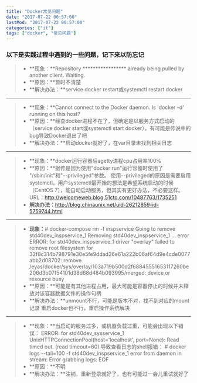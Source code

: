 ```yaml
---
title: "Docker常见问题"
date: "2017-07-22 00:57:00"
lastMod: "2017-07-22 00:57:00"
categories: ["it"]
tags: ["docker", "常见问题"]
---
```


### 以下是实践过程中遇到的一些问题，记下来以防忘记
> - **现象：**Repository ***************** already being pulled by another client. Waiting.
> - **原因：**暂时不清楚
> - **解决办法：**service docker restart或systemctl restart docker

---

> - **现象：**Cannot connect to the Docker daemon. Is 'docker -d' running on this host? 
> - **原因：**经查docker进程不在了，但确定是以服务方式启动的（service docker start或systemctl start docker），有可能是传说中的bug导致Docker退出了吧
> - **解决办法：**启动docker就好了，在var目录未找到相关日志

---

> - **现象：**docker运行容器后agetty进程cpu占用率100%
> - **原因：**据传是因为使用"docker run"运行容器时使用了 "/sbin/init"和"--privileged"参数。
>   使用--privileged的原因是需要启用systemctl，用户systemctl最开始的想法是希望系统启动的时候（CentOS 7），能自动启动服务，但其实有更好办法，不必要这样。
>   URL：<http://welcomeweb.blog.51cto.com/10487763/1735251>
> - **解决办法：**<http://blog.chinaunix.net/uid-26212859-id-5759744.html>

---

> - **现象：**\# docker-compose rm -f inspservice
>   Going to remove std40dev_inspservice_1
>   Removing std40dev_inspservice_1 ... error
>   ERROR: for std40dev_inspservice_1  driver "overlay" failed to remove root filesystem for 32f8c314b798791e30e5fe9ddad26e61a222b06af64d9e4cde0077abb2d08702: remove /eyas/docker/sys/overlay/103a719b500d2f68845551653117260be206d3b07f54101d38d68d484b093995/merged: device or resource busy
> - **原因：**可能是有其他进程占用，最大可能是容器停止的时候并未释放对该容器数据文件的操作句柄
> - **解决办法：**unmount不行，可能是版本不对，找不到对应的mount记录
>   重启docker也不行，重启操作系统解决

---

> - **现象：**当启动的服务过多，或机器负载过重，可能会出现以下错误：
>   ERROR: for std40dev_sysservice_1  UnixHTTPConnectionPool(host='localhost', port=None): Read timed out. (read timeout=60)
>   导致查看日志的shell报错：
>   \# docker logs --tail=100 -f std40dev_inspservice_1
>   error from daemon in stream: Error grabbing logs: EOF
> - **原因：**不明
> - **解决办法：**注销，重新登录就好了，也有可能过一会儿重试就好了